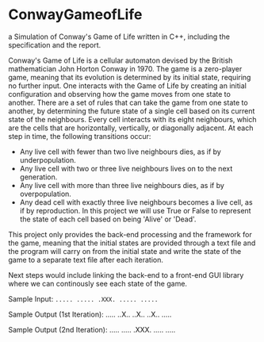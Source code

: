 # ConwayGameofLife
a Simulation of Conway's Game of Life written in C++, including the specification and the report. 

Conway's Game of Life is a cellular automaton devised by the British mathematician John Horton Conway in 1970. The game is a zero-player game, meaning that its evolution is determined by its initial state, requiring no further input. One interacts with the Game of Life by creating an initial configuration and observing how the game moves from one state to another. There are a set of rules that can take the game from one state to another, by determining the future state of a single cell based on its current state of the neighbours. Every cell interacts with its eight neighbours, which are the cells that are horizontally, vertically, or diagonally adjacent. At each step in time, the following transitions occur:
- Any live cell with fewer than two live neighbours dies, as if by underpopulation.
- Any live cell with two or three live neighbours lives on to the next generation.
- Any live cell with more than three live neighbours dies, as if by overpopulation.
- Any dead cell with exactly three live neighbours becomes a live cell, as if by reproduction.
In this project we will use True or False to represent the state of each cell based on being 'Alive' or 'Dead'.

This project only provides the back-end processing and the framework for the game, meaning that the initial states are provided through a text file and the program will carry on from the initial state and write the state of the game to a separate text file after each iteration. 

Next steps would include linking the back-end to a front-end GUI library where we can continously see each state of the game. 

Sample Input: 
 `.....
  .....
  .XXX.
  .....
  .....`

Sample Output (1st Iteration):
.....
..X..
..X..
..X..
.....

Sample Output (2nd Iteration):
.....
.....
.XXX.
.....
.....


